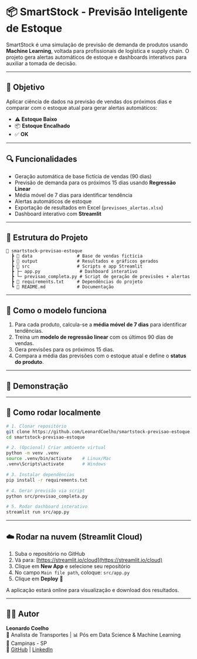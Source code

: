 # 📦 SmartStock - Previsão Inteligente de Estoque

SmartStock é uma simulação de previsão de demanda de produtos usando **Machine Learning**, voltada para profissionais de logística e supply chain. O projeto gera alertas automáticos de estoque e dashboards interativos para auxiliar a tomada de decisão.

---

## 🎯 Objetivo

Aplicar ciência de dados na previsão de vendas dos próximos dias e comparar com o estoque atual para gerar alertas automáticos:

- ⚠️ **Estoque Baixo**
- 📦 **Estoque Encalhado**
- ✅ **OK**

---

## 🔍 Funcionalidades

- Geração automática de base fictícia de vendas (90 dias)
- Previsão de demanda para os próximos 15 dias usando **Regressão Linear**
- Média móvel de 7 dias para identificar tendência
- Alertas automáticos de estoque
- Exportação de resultados em Excel (`previsoes_alertas.xlsx`)
- Dashboard interativo com **Streamlit**

---

## 📂 Estrutura do Projeto

```text
📂 smartstock-previsao-estoque
  ┣ 📂 data                 # Base de vendas fictícia
  ┣ 📂 output               # Resultados e gráficos gerados
  ┣ 📂 src                  # Scripts e app Streamlit
  ┣ ├─ app.py               # Dashboard interativo
  ┣ └─ previsao_completa.py # Script de geração de previsões + alertas
  ┣ 📜 requirements.txt     # Dependências do projeto
  ┗ 📜 README.md            # Documentação
```

---

## 🧠 Como o modelo funciona

1. Para cada produto, calcula-se a **média móvel de 7 dias** para identificar tendências.
2. Treina um **modelo de regressão linear** com os últimos 90 dias de vendas.
3. Gera previsões para os próximos 15 dias.
4. Compara a média das previsões com o estoque atual e define o **status do produto**.

---

## 📸 Demonstração



---

## 🧪 Como rodar localmente

```bash
# 1. Clonar repositório
git clone https://github.com/LeonardCoelho/smartstock-previsao-estoque.git
cd smartstock-previsao-estoque

# 2. (Opcional) Criar ambiente virtual
python -m venv .venv
source .venv/bin/activate    # Linux/Mac
.venv\Scripts\activate       # Windows

# 3. Instalar dependências
pip install -r requirements.txt

# 4. Gerar previsão via script
python src/previsao_completa.py

# 5. Rodar dashboard interativo
streamlit run src/app.py
```

---

## ☁️ Rodar na nuvem (Streamlit Cloud)

1. Suba o repositório no GitHub
2. Vá para: [https://streamlit.io/cloud](https://streamlit.io/cloud)
3. Clique em **New App** e selecione seu repositório
4. No campo `Main file path`, coloque: `src/app.py`
5. Clique em **Deploy** 🚀

A aplicação estará online para visualização e download dos resultados.

---

## 👨‍💻 Autor

**Leonardo Coelho**\
🚛 Analista de Transportes | 📊 Pós em Data Science & Machine Learning\
📍 Campinas - SP\
🔗 [GitHub](https://github.com/LeonardCoelho) | [LinkedIn](https://linkedin.com/in/leonardcoelho)

